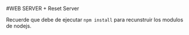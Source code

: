 #WEB SERVER + Reset Server

Recuerde que debe de ejecutar ```npm install``` para recunstruir los modulos de nodejs.